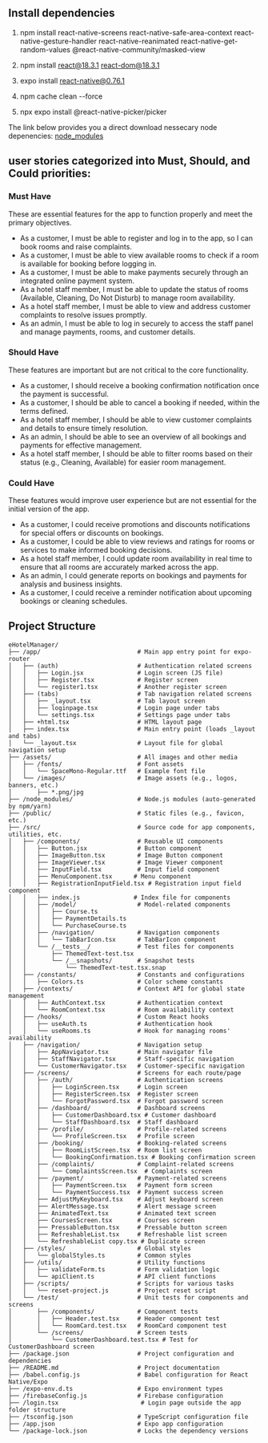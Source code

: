 ## Install dependencies

1. npm install react-native-screens react-native-safe-area-context react-native-gesture-handler react-native-reanimated react-native-get-random-values @react-native-community/masked-view

2. npm install react@18.3.1 react-dom@18.3.1

3. expo install react-native@0.76.1

4. npm cache clean --force

5. npx expo install @react-native-picker/picker

The link below provides you a direct download nessecary node depenencies:
[node_modules](https://drive.google.com/file/d/1KmrQcQ_l3TV0Vun_OpefuHidIxHbUu0v/view?usp=sharing)

## user stories categorized into Must, Should, and Could priorities:

### Must Have

These are essential features for the app to function properly and meet the primary objectives.

- As a customer, I must be able to register and log in to the app, so I can book rooms and raise complaints.
- As a customer, I must be able to view available rooms to check if a room is available for booking before logging in.
- As a customer, I must be able to make payments securely through an integrated online payment system.
- As a hotel staff member, I must be able to update the status of rooms (Available, Cleaning, Do Not Disturb) to manage room availability.
- As a hotel staff member, I must be able to view and address customer complaints to resolve issues promptly.
- As an admin, I must be able to log in securely to access the staff panel and manage payments, rooms, and customer details.

### Should Have

These features are important but are not critical to the core functionality.

- As a customer, I should receive a booking confirmation notification once the payment is successful.
- As a customer, I should be able to cancel a booking if needed, within the terms defined.
- As a hotel staff member, I should be able to view customer complaints and details to ensure timely resolution.
- As an admin, I should be able to see an overview of all bookings and payments for effective management.
- As a hotel staff member, I should be able to filter rooms based on their status (e.g., Cleaning, Available) for easier room management.

### Could Have

These features would improve user experience but are not essential for the initial version of the app.

- As a customer, I could receive promotions and discounts notifications for special offers or discounts on bookings.
- As a customer, I could be able to view reviews and ratings for rooms or services to make informed booking decisions.
- As a hotel staff member, I could update room availability in real time to ensure that all rooms are accurately marked across the app.
- As an admin, I could generate reports on bookings and payments for analysis and business insights.
- As a customer, I could receive a reminder notification about upcoming bookings or cleaning schedules.

## Project Structure

```
eHotelManager/
├── /app/                           # Main app entry point for expo-router
│   ├── (auth)                      # Authentication related screens
│   │   ├── Login.jsx               # Login screen (JS file)
│   │   ├── Register.tsx            # Register screen
│   │   └── register1.tsx           # Another register screen
│   ├── (tabs)                      # Tab navigation related screens
│   │   ├── _layout.tsx             # Tab layout screen
│   │   ├── loginpage.tsx           # Login page under tabs
│   │   └── settings.tsx            # Settings page under tabs
│   ├── +html.tsx                   # HTML layout page
│   ├── index.tsx                   # Main entry point (loads _layout and tabs)
│   └── _layout.tsx                 # Layout file for global navigation setup
├── /assets/                        # All images and other media
│   ├── /fonts/                     # Font assets
│   │   └── SpaceMono-Regular.ttf   # Example font file
│   └── /images/                    # Image assets (e.g., logos, banners, etc.)
│       ├── *.png/jpg
├── /node_modules/                  # Node.js modules (auto-generated by npm/yarn)
├── /public/                        # Static files (e.g., favicon, etc.)
├── /src/                           # Source code for app components, utilities, etc.
│   ├── /components/                # Reusable UI components
│   │   ├── Button.jsx              # Button component
│   │   ├── ImageButton.tsx         # Image Button component
│   │   ├── ImageViewer.tsx         # Image Viewer component
│   │   ├── InputField.tsx          # Input field component
│   │   ├── MenuComponent.tsx      # Menu component
│   │   ├── RegistrationInputField.tsx # Registration input field component
│   │   ├── index.js               # Index file for components
│   │   ├── /model/                 # Model-related components
│   │   │   ├── Course.ts
│   │   │   ├── PaymentDetails.ts
│   │   │   └── PurchaseCourse.ts
│   │   ├── /navigation/            # Navigation components
│   │   │   └── TabBarIcon.tsx      # TabBarIcon component
│   │   └── /__tests__/             # Test files for components
│   │       ├── ThemedText-test.tsx
│   │       └── /__snapshots/       # Snapshot tests
│   │           └── ThemedText-test.tsx.snap
│   ├── /constants/                 # Constants and configurations
│   │   ├── Colors.ts               # Color scheme constants
│   ├── /contexts/                  # Context API for global state management
│   │   ├── AuthContext.tsx         # Authentication context
│   │   └── RoomContext.tsx         # Room availability context
│   ├── /hooks/                     # Custom React hooks
│   │   ├── useAuth.ts              # Authentication hook
│   │   └── useRooms.ts             # Hook for managing rooms' availability
│   ├── /navigation/                # Navigation setup
│   │   ├── AppNavigator.tsx        # Main navigator file
│   │   ├── StaffNavigator.tsx      # Staff-specific navigation
│   │   └── CustomerNavigator.tsx   # Customer-specific navigation
│   ├── /screens/                   # Screens for each route/page
│   │   ├── /auth/                  # Authentication screens
│   │   │   ├── LoginScreen.tsx     # Login screen
│   │   │   ├── RegisterScreen.tsx  # Register screen
│   │   │   └── ForgotPassword.tsx  # Forgot password screen
│   │   ├── /dashboard/             # Dashboard screens
│   │   │   ├── CustomerDashboard.tsx # Customer dashboard
│   │   │   └── StaffDashboard.tsx  # Staff dashboard
│   │   ├── /profile/               # Profile-related screens
│   │   │   └── ProfileScreen.tsx   # Profile screen
│   │   ├── /booking/               # Booking-related screens
│   │   │   ├── RoomListScreen.tsx  # Room list screen
│   │   │   └── BookingConfirmation.tsx # Booking confirmation screen
│   │   ├── /complaints/            # Complaint-related screens
│   │   │   └── ComplaintsScreen.tsx  # Complaints screen
│   │   ├── /payment/               # Payment-related screens
│   │   │   ├── PaymentScreen.tsx   # Payment form screen
│   │   │   └── PaymentSuccess.tsx  # Payment success screen
│   │   ├── AdjustMyKeyboard.tsx    # Adjust keyboard screen
│   │   ├── AlertMessage.tsx        # Alert message screen
│   │   ├── AnimatedText.tsx        # Animated text screen
│   │   ├── CoursesScreen.tsx       # Courses screen
│   │   ├── PressableButton.tsx     # Pressable button screen
│   │   ├── RefreshableList.tsx     # Refreshable list screen
│   │   └── RefreshableList copy.tsx # Duplicate screen
│   ├── /styles/                    # Global styles
│   │   └── globalStyles.ts         # Common styles
│   ├── /utils/                     # Utility functions
│   │   ├── validateForm.ts         # Form validation logic
│   │   └── apiClient.ts            # API client functions
│   ├── /scripts/                   # Scripts for various tasks
│   │   └── reset-project.js        # Project reset script
│   └── /test/                      # Unit tests for components and screens
│       ├── /components/            # Component tests
│       │   ├── Header.test.tsx     # Header component test
│       │   └── RoomCard.test.tsx   # RoomCard component test
│       └── /screens/               # Screen tests
│           └── CustomerDashboard.test.tsx # Test for CustomerDashboard screen
├── /package.json                   # Project configuration and dependencies
├── /README.md                      # Project documentation
├── /babel.config.js                # Babel configuration for React Native/Expo
├── /expo-env.d.ts                  # Expo environment types
├── /firebaseConfig.js              # Firebase configuration
├── /login.tsx                       # Login page outside the app folder structure
├── /tsconfig.json                  # TypeScript configuration file
├── /app.json                       # Expo app configuration
└── /package-lock.json              # Locks the dependency versions
```
